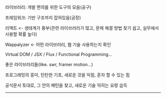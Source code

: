 라이브러리: 개발 편의를 위한 도구의 모음(공구)

프레임워크: 기반 구조까지 잡혀있음(공장)



리액트 <- 생태계가 풍부(관련 라이브러리가 많고, 문제 해결 방법 찾기 쉽고, 실무에서 사용할 확률 높다)



Wappalyzer <- 어떤 라이브러리, 웹 기술 사용하는지 확인



Virtual DOM / JSX / Flux / Functional Programming...

좋은 라이브러리들(like. swr, framer motion...)



프로그래밍의 흥미, 탄탄한 기초, 새로운 것을 익힘, 혼자 할 수 있는 힘



공식문서 토대로, 그 안의 패턴을 찾고, 새로운 기술 익히는 요령 습득



---



